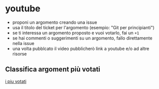 # youtube

- proponi un argomento creando una issue
- usa il titolo del ticket per l'argomento (esempio: "Git per principianti")
- se ti interessa un argomento proposto e vuoi votarlo, fai un `+1`
- se hai commenti o suggerimenti su un argomento, fallo direttamente nella issue
- una volta pubblcato il video pubblicherò link a youtube e/o ad altre risorse

## Classifica argoment più votati

[i piu votati](https://github.com/sensorario/youtube/issues?q=is%3Aissue+is%3Aopen+sort%3Areactions-%2B1-desc)
